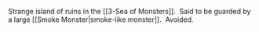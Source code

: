 Strange island of ruins in the [[3-Sea of Monsters]].  Said to be guarded by a large [[Smoke Monster|smoke-like monster]].  Avoided.


